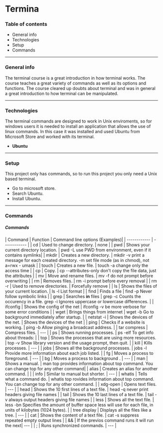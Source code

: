 # Termina

### Table of contents

- General info
- Technologies
- Setup
- Commands

------------

### General info

The terminal course is a great introduction in how terminal works. The course teaches a great variety of commands as well as its options and functions. The course cleared up doubts about terminal and was in general a great introduction to how terminal can be manipulated.

------------

### Technologies

The terminal commands are designed to work in Unix enviroments, so for windows users it is needed to install an application that allows the use of linux commands. In this case it was installed and used Ubuntu from Microsoft Store and worked with its terminal.

- **Ubuntu**

------------

### Setup

This project only has commands, so to run this project you only need a Unix based terminal.
- Go to microsoft store.
- Search Ubuntu.
- Install Ubuntu.
------------


### Commands

##### Commands

|  Command | Function  | Command line options (Examples)|
| ------------ | ------------ |
|  cd | Used to change directory. | none |
|  pwd | Shows your current directory location. | pwd -L use PWD from environment, even if it contains symlinks|
|  mkdir | Creates a new directory. | mkdir -v  print a message for each created directory. -m  set file mode (as in chmod), not a=rwx - umask |
|  touch | Creates a new file. | touch -a  change only the access time |
|  cp | Copy. | cp --attributes-only  don't copy the file data, just the attributes |
|  mv | Move and rename files. | mv -f  do not prompt before overwriting |
|  rm | Removes files. | rm -i  prompt before every removal  |
|  rm -r | Used to remove directories. | Forcefully remove |
|  ls | Shows the files of your current location. | ls -l List format |
|  find | Finds a file | find -p Never follow symbolic links |
|  grep | Searches **in** files | grep -c Counts the occurency in a file. grep -i Ignores uppercase or lowercase differences. |
|  ifconfig | Shows the config of the net | ifconfig -v be more verbose for some error conditions |
|  wget | Brings things from internet | wget -b Go to background immediately after startup. |
|  netstat -i  | Shows the devices of the net. | Shows the devices of the net |
|  ping | Checks if a website is working. | ping -b Allow pinging a broadcast address. |
|  tar compress | Compress files. | --- |
|  ps | Shows running processes. | ps -elf To get info about threads: |
|  top |  Shows the processes that are using more resources. | top -v  Show library version and the usage prompt, then quit. |
|  kill | Kills processes. | --- |
|  jobs | Shows all the background processes. | jobs -l Provide more information about each job listed. |
|  fg | Moves a process to foreground. | --- |
|  bg | Moves a process to background . | --- |
|  man | Shows a manual. | man top provides information about top command. You can change top for any other command|
|  alias | Creates an alias for another command. |  |
|  info | Similar to manual but shorter. | --- |
|  whatis | Tells what a command do. | whatis top rovides information about top command. You can change top for any other command.  |
|  xdg-open | Opens text files. | --- |
|  head | Shows the 10 first lines of a text file. | head -q never print headers giving file names | 
|  tail | Shows the 10 last lines of a text file. | tail -v always output headers giving file names |
|  less | Shows all the text file. | less -bn Specifies the amount of buffer space less will use for each file, in units of kilobytes (1024 bytes).  |
|  tree display | Displays all the files like a tree. | --- |
|  cat | Shows the content of a text file. | cat -s suppress repeated empty output lines |
|  && | If the previos command runs it will run the next| --- |
|  ; | Runs synchronized commands. |  --- |





